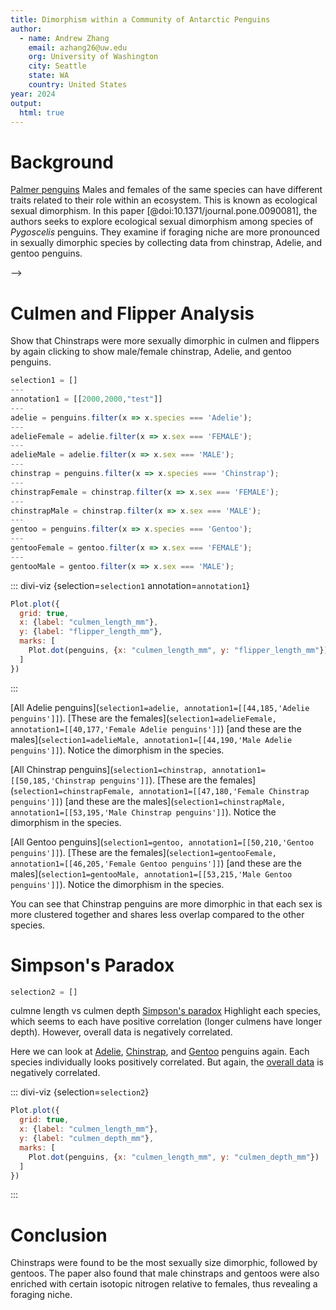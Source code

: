 ```yaml
---
title: Dimorphism within a Community of Antarctic Penguins
author:
  - name: Andrew Zhang
    email: azhang26@uw.edu
    org: University of Washington
    city: Seattle
    state: WA
    country: United States
year: 2024
output:
  html: true
---
```



# Background
[Palmer penguins](https://allisonhorst.github.io/palmerpenguins/)
Males and females of the same species can have different traits related to their role within an ecosystem. This is known as 
ecological sexual dimorphism. In this paper [@doi:10.1371/journal.pone.0090081], the authors seeks to explore ecological sexual dimorphism among species of *Pygoscelis* penguins. They examine if foraging niche are more pronounced in sexually dimorphic species by collecting data from chinstrap, Adelie, and gentoo penguins.
<!-- [This Adelie penguin has the smallest mass](`selection1=[['body_mass_g →',-1760.0187921524039]], annotation1=[], filter1=[]`).

[These are the largest penguins](`filter1=[['body_mass_g →',1000,2000]], annotation1=[[6000,1000,'Largest Gentoo penguins']]`) is an outlier.  -->

<!-- # Body Mass Analysis

<!-- ::: divi-viz {modes=`modes1` values=`values1`} -->
<!-- Body mass of species. Click to show male/female chinstrap, Adelie, and gentoo penguins. Show that Adelies and gentoos were more sexually dimorphic in body mass. 

```js { hide=true }
selection1 = []
---
annotation1 = []
---
filter1 = []
---
adelieFemaleMassSpecies = penguins.filter(x => x.species === 'Adelie' && x.sex === 'FEMALE').map(x => {
  return [x.body_mass_g, x.species]
})
---
adelieMaleMassSpecies = penguins.filter(x => x.species === 'Adelie' && x.sex === 'MALE').map(x => {
  return [x.body_mass_g, x.species]
})
```

::: divi-viz {selection=`selection1` annotation=`annotation1` filter=`filter1`}
``` js
Plot.plot({
  marginLeft: 60,
  x: {inset: 10},
  y: {label: null},
  marks: [
    Plot.dot(penguins, {x: "body_mass_g", y: "species", stroke: "sex"})
  ]
})
```
:::

[This Adelie penguin has the smallest mass](`selection1=adelieFemaleMassSpecies`) --> -->


# Culmen and Flipper Analysis

Show that Chinstraps were more sexually dimorphic in culmen and flippers by again clicking to show male/female chinstrap, Adelie, and gentoo penguins. 
<!-- [Adelie penguins have a large range of body mass values](`annotation1=[[5000,'Adelie','Adelie']]`). -->


```js { hide=true }
selection1 = []
---
annotation1 = [[2000,2000,"test"]]
---
adelie = penguins.filter(x => x.species === 'Adelie');
---
adelieFemale = adelie.filter(x => x.sex === 'FEMALE');
---
adelieMale = adelie.filter(x => x.sex === 'MALE');
---
chinstrap = penguins.filter(x => x.species === 'Chinstrap');
---
chinstrapFemale = chinstrap.filter(x => x.sex === 'FEMALE');
---
chinstrapMale = chinstrap.filter(x => x.sex === 'MALE');
---
gentoo = penguins.filter(x => x.species === 'Gentoo');
---
gentooFemale = gentoo.filter(x => x.sex === 'FEMALE');
---
gentooMale = gentoo.filter(x => x.sex === 'MALE');
```

::: divi-viz {selection=`selection1` annotation=`annotation1`}
``` js
Plot.plot({
  grid: true,
  x: {label: "culmen_length_mm"},
  y: {label: "flipper_length_mm"},
  marks: [
    Plot.dot(penguins, {x: "culmen_length_mm", y: "flipper_length_mm"})
  ]
})
```
:::

[All Adelie penguins](`selection1=adelie, annotation1=[[44,185,'Adelie penguins']]`). [These are the females](`selection1=adelieFemale, annotation1=[[40,177,'Female Adelie penguins']]`) [and these are the males](`selection1=adelieMale, annotation1=[[44,190,'Male Adelie penguins']]`). Notice the dimorphism in the species. 

[All Chinstrap penguins](`selection1=chinstrap, annotation1=[[50,185,'Chinstrap penguins']]`). [These are the females](`selection1=chinstrapFemale, annotation1=[[47,180,'Female Chinstrap penguins']]`) [and these are the males](`selection1=chinstrapMale, annotation1=[[53,195,'Male Chinstrap penguins']]`). Notice the dimorphism in the species. 

[All Gentoo penguins](`selection1=gentoo, annotation1=[[50,210,'Gentoo penguins']]`). [These are the females](`selection1=gentooFemale, annotation1=[[46,205,'Female Gentoo penguins']]`) [and these are the males](`selection1=gentooMale, annotation1=[[53,215,'Male Gentoo penguins']]`). Notice the dimorphism in the species. 

You can see that Chinstrap penguins are more dimorphic in that each sex is more clustered together and shares less overlap compared to the other species.

<!-- ::: divi-viz {}
``` js
Plot.plot({
  y: {grid: true},
  marks: [
    Plot.dot(penguins, Plot.dodgeX("middle", {fx: "species", y: "body_mass_g", fill: "sex"}))
  ]
})
```
::: -->
# Simpson's Paradox

``` js {hide=true}
selection2 = []
```
culmne length vs culmen depth
[Simpson's paradox](https://observablehq.com/@observablehq/plot-linear-regression-simpson)
Highlight each species, which seems to each have positive correlation (longer culmens have longer depth). 
However, overall data is negatively correlated. 

Here we can look at [Adelie](`selection2=adelie`), [Chinstrap](`selection2=chinstrap`), and [Gentoo](`selection2=gentoo`) penguins again. Each species individually looks positively correlated. But again, the [overall data](`selection2=[]`) is negatively correlated. 

<!-- ``` js {hide=true}
selection10 = []
---
adelie = penguins.filter(x => x.species === 'Adelie').map(x => {
  return ['culmen_length_mm →',x.culmen_length_mm]
})
``` -->

::: divi-viz {selection=`selection2`}
``` js
Plot.plot({
  grid: true,
  x: {label: "culmen_length_mm"},
  y: {label: "culmen_depth_mm"},
  marks: [
    Plot.dot(penguins, {x: "culmen_length_mm", y: "culmen_depth_mm"})
  ]
})
```
:::

# Conclusion

Chinstraps were found to be the most sexually size dimorphic, followed by gentoos. The paper also found that male chinstraps and gentoos were also enriched with certain isotopic nitrogen relative to females, thus revealing a foraging niche. 